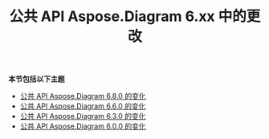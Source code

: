 ﻿---
title: 公共 API Aspose.Diagram 6.xx 中的更改
type: docs
weight: 30
url: /zh/net/public-api-changes-in-aspose-diagram-6-x-x/
---
**本节包括以下主题**
- [公共 API Aspose.Diagram 6.8.0 的变化](/diagram/zh/net/public-api-changes-in-aspose-diagram-6-8-0/)
- [公共 API Aspose.Diagram 6.6.0 的变化](/diagram/zh/net/public-api-changes-in-aspose-diagram-6-6-0/)
- [公共 API Aspose.Diagram 6.3.0 的变化](/diagram/zh/net/public-api-changes-in-aspose-diagram-6-3-0/)
- [公共 API Aspose.Diagram 6.0.0 的变化](/diagram/zh/net/public-api-changes-in-aspose-diagram-6-0-0/)
